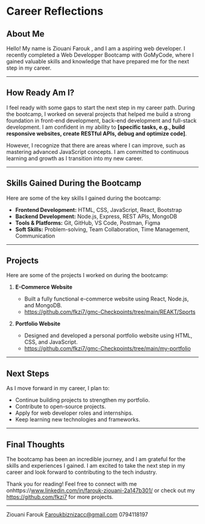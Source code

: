 # Career Reflections

## About Me
Hello! My name is Ziouani Farouk , and I am a aspiring web developer. I recently completed a Web Developper Bootcamp with GoMyCode, where I gained valuable skills and knowledge that have prepared me for the next step in my career.

---

## How Ready Am I?
I feel ready with some gaps to start the next step in my career path. During the bootcamp, I worked on several projects that helped me build a strong foundation in front-end development, back-end development and full-stack development. I am confident in my ability to **[specific tasks, e.g., build responsive websites, create RESTful APIs, debug and optimize code]**.

However, I recognize that there are areas where I can improve, such as  mastering advanced JavaScript concepts. I am committed to continuous learning and growth as I transition into my new career.

---

## Skills Gained During the Bootcamp
Here are some of the key skills I gained during the bootcamp:

- **Frontend Development:** HTML, CSS, JavaScript, React, Bootstrap
- **Backend Development:** Node.js, Express, REST APIs, MongoDB
- **Tools & Platforms:** Git, GitHub, VS Code, Postman, Figma
- **Soft Skills:** Problem-solving, Team Collaboration, Time Management, Communication

---

## Projects
Here are some of the projects I worked on during the bootcamp:

1. **E-Commerce Website**
   - Built a fully functional e-commerce website using React, Node.js, and MongoDB.
   - https://github.com/fkzi7/gmc-Checkpoints/tree/main/REAKT/Sports

2. **Portfolio Website**
   - Designed and developed a personal portfolio website using HTML, CSS, and JavaScript.
   - https://github.com/fkzi7/gmc-Checkpoints/tree/main/my-portfolio

---

## Next Steps
As I move forward in my career, I plan to:
- Continue building projects to strengthen my portfolio.
- Contribute to open-source projects.
- Apply for web developer roles and internships.
- Keep learning new technologies and frameworks.

---

## Final Thoughts
The bootcamp has been an incredible journey, and I am grateful for the skills and experiences I gained. I am excited to take the next step in my career and look forward to contributing to the tech industry.

Thank you for reading! Feel free to connect with me onhttps://www.linkedin.com/in/farouk-ziouani-2a147b301/ or check out my https://github.com/fkzi7 for more projects.

---

Ziouani Farouk
Faroukbiznizacc@gmail.com
0794118197
